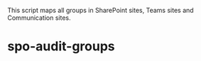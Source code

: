 This script maps all groups in SharePoint sites, Teams sites and Communication sites.

# spo-audit-groups
